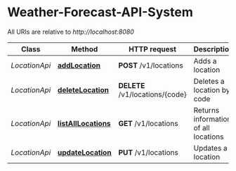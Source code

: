 # Weather-Forecast-API-System

All URIs are relative to *http://localhost:8080*

Class | Method | HTTP request | Description
------------ | ------------- | ------------- | -------------
*LocationApi* | [**addLocation**](LocationApi.md#addStudent) | **POST** /v1/locations | Adds a location
*LocationApi* | [**deleteLocation**](StudentApi.md#deleteStudent) | **DELETE** /v1/locations/{code} | Deletes a location by code
*LocationApi* | [**listAllLocations**](StudentApi.md#listAllStudents) | **GET** /v1/locations | Returns information of all locations
*LocationApi* | [**updateLocation**](StudentApi.md#replaceStudent) | **PUT** /v1/locations | Updates a location
